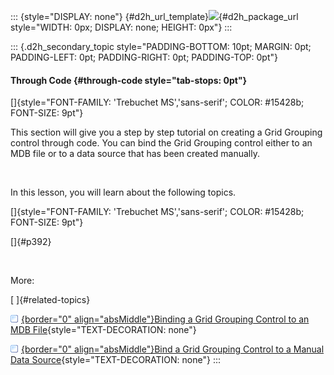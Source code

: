 ::: {style="DISPLAY: none"}
[](ms-xhelp:///?Id=d2h_url_template){#d2h_url_template}![](!package_url!){#d2h_package_url style="WIDTH: 0px; DISPLAY: none; HEIGHT: 0px"}
:::

::: {.d2h_secondary_topic style="PADDING-BOTTOM: 10pt; MARGIN: 0pt; PADDING-LEFT: 0pt; PADDING-RIGHT: 0pt; PADDING-TOP: 0pt"}
#### Through Code {#through-code style="tab-stops: 0pt"}

[]{style="FONT-FAMILY: 'Trebuchet MS','sans-serif'; COLOR: #15428b; FONT-SIZE: 9pt"} 

This section will give you a step by step tutorial on creating a Grid Grouping control through code. You can bind the Grid Grouping control either to an MDB file or to a data source that has been created manually.

 

In this lesson, you will learn about the following topics.

[]{style="FONT-FAMILY: 'Trebuchet MS','sans-serif'; COLOR: #15428b; FONT-SIZE: 9pt"} 

[]{#p392} 

 

More:

[ ]{#related-topics}

[![](button.gif){border="0" align="absMiddle"}Binding a Grid Grouping Control to an MDB File](ms-xhelp:///?Id=922d7528-b4db-44dc-8e91-9ae8a1af786d){style="TEXT-DECORATION: none"}

[![](button.gif){border="0" align="absMiddle"}Bind a Grid Grouping Control to a Manual Data Source](ms-xhelp:///?Id=c7f1773a-afe9-4f9e-ba23-de7c0e5c18fb){style="TEXT-DECORATION: none"}
:::
